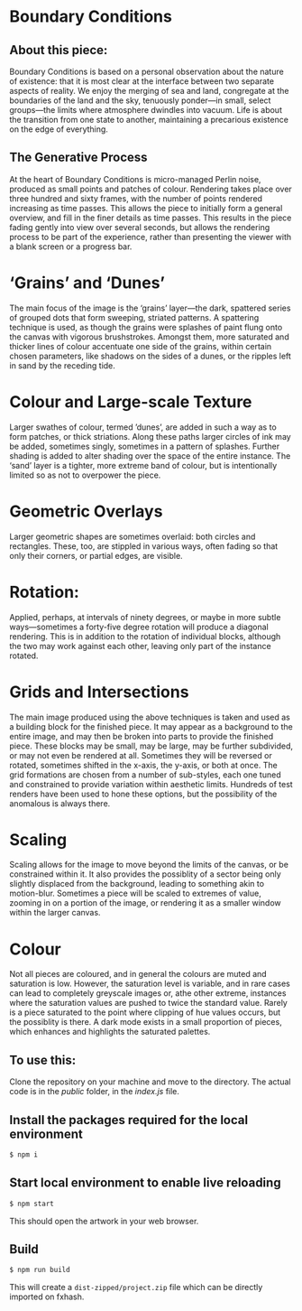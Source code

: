 # Boundary Conditions

## About this piece:

Boundary Conditions is based on a personal observation about the nature of existence: that it is most clear at the interface between two separate aspects of reality. We enjoy the merging of sea and land, congregate at the boundaries of the land and the sky, tenuously ponder—in small, select groups—the limits where atmosphere dwindles into vacuum. Life is about the transition from one state to another, maintaining a precarious existence on the edge of everything.

## The Generative Process

At the heart of Boundary Conditions is micro-managed Perlin noise, produced as small points and patches of colour. Rendering takes place over three hundred and sixty frames, with the number of points rendered increasing as time passes. This allows the piece to initially form a general overview, and fill in the finer details as time passes. This results in the piece fading gently into view over several seconds, but allows the rendering process to be part of the experience, rather than presenting the viewer with a blank screen or a progress bar.

# ‘Grains’ and ‘Dunes’

The main focus of the image is the ‘grains’ layer—the dark, spattered series of grouped dots that form sweeping, striated patterns. A spattering technique is used, as though the grains were splashes of paint flung onto the canvas with vigorous brushstrokes. Amongst them, more saturated and thicker lines of colour accentuate one side of the grains, within certain chosen parameters, like shadows on the sides of a dunes, or the ripples left in sand by the receding tide.

# Colour and Large-scale Texture

Larger swathes of colour, termed ’dunes’, are added in such a way as to form patches, or thick striations. Along these paths larger circles of ink may be added, sometimes singly, sometimes in a pattern of splashes. Further shading is added to alter shading over the space of the entire instance. The ‘sand’ layer is a tighter, more extreme band of colour, but is intentionally limited so as not to overpower the piece.

# Geometric Overlays

Larger geometric shapes are sometimes overlaid: both circles and rectangles. These, too, are stippled in various ways, often fading so that only their corners, or partial edges, are visible.

# Rotation:

Applied, perhaps, at intervals of ninety degrees, or maybe in more subtle ways—sometimes a forty-five degree rotation will produce a diagonal rendering. This is in addition to the rotation of individual blocks, although the two may work against each other, leaving only part of the instance rotated.

# Grids and Intersections

The main image produced using the above techniques is taken and used as a building block for the finished piece. It may appear as a background to the entire image, and may then be broken into parts to provide the finished piece. These blocks may be small, may be large, may be further subdivided, or may not even be rendered at all. Sometimes they will be reversed or rotated, sometimes shifted in the x-axis, the y-axis, or both at once. The grid formations are chosen from a number of sub-styles, each one tuned and constrained to provide variation within aesthetic limits. Hundreds of test renders have been used to hone these options, but the possibility of the anomalous is always there.

# Scaling

Scaling allows for the image to move beyond the limits of the canvas, or be constrained within it. It also provides the possiblity of a sector being only slightly displaced from the background, leading to something akin to motion-blur. Sometimes a piece will be scaled to extremes of value, zooming in on a portion of the image, or rendering it as a smaller window within the larger canvas.

# Colour

Not all pieces are coloured, and in general the colours are muted and saturation is low. However, the saturation level is variable, and in rare cases can lead to completely greyscale images or, athe other extreme, instances where the saturation values are pushed to twice the standard value. Rarely is a piece saturated to the point where clipping of hue values occurs, but the possiblity is there. A dark mode exists in a small proportion of pieces, which enhances and highlights the saturated palettes.

## To use this:

Clone the repository on your machine and move to the directory. The actual code is in the *public* folder, in the *index.js* file.

## Install the packages required for the local environment
```sh
$ npm i
```

## Start local environment to enable live reloading

```sh
$ npm start
```

This should open the artwork in your web browser.

## Build

```sh
$ npm run build
```

This will create a `dist-zipped/project.zip` file which can be directly imported on fxhash.